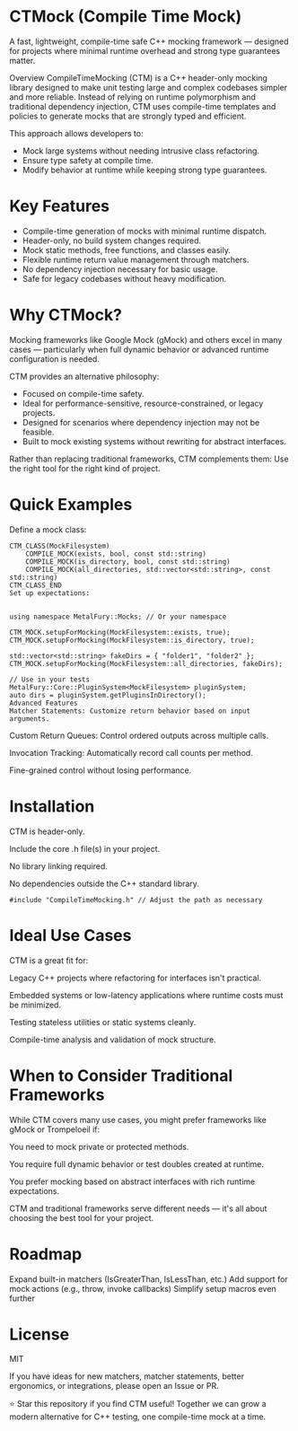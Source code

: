 # CTMock (Compile Time Mock)
A fast, lightweight, compile-time safe C++ mocking framework — designed for projects where minimal runtime overhead and strong type guarantees matter.

Overview
CompileTimeMocking (CTM) is a C++ header-only mocking library designed to make unit testing large and complex codebases simpler and more reliable.
Instead of relying on runtime polymorphism and traditional dependency injection, CTM uses compile-time templates and policies to generate mocks that are strongly typed and efficient.

This approach allows developers to:
- Mock large systems without needing intrusive class refactoring.
- Ensure type safety at compile time.
- Modify behavior at runtime while keeping strong type guarantees.

# Key Features
- Compile-time generation of mocks with minimal runtime dispatch.
- Header-only, no build system changes required.
- Mock static methods, free functions, and classes easily.
- Flexible runtime return value management through matchers.
- No dependency injection necessary for basic usage.
- Safe for legacy codebases without heavy modification.

# Why CTMock?
Mocking frameworks like Google Mock (gMock) and others excel in many cases — particularly when full dynamic behavior or advanced runtime configuration is needed.

CTM provides an alternative philosophy:

- Focused on compile-time safety.
- Ideal for performance-sensitive, resource-constrained, or legacy projects.
- Designed for scenarios where dependency injection may not be feasible.
- Built to mock existing systems without rewriting for abstract interfaces.

Rather than replacing traditional frameworks, CTM complements them:
Use the right tool for the right kind of project.

# Quick Examples
Define a mock class:

```
CTM_CLASS(MockFilesystem)
    COMPILE_MOCK(exists, bool, const std::string)
    COMPILE_MOCK(is_directory, bool, const std::string)
    COMPILE_MOCK(all_directories, std::vector<std::string>, const std::string)
CTM_CLASS_END
Set up expectations:


using namespace MetalFury::Mocks; // Or your namespace

CTM_MOCK.setupForMocking(MockFilesystem::exists, true);
CTM_MOCK.setupForMocking(MockFilesystem::is_directory, true);

std::vector<std::string> fakeDirs = { "folder1", "folder2" };
CTM_MOCK.setupForMocking(MockFilesystem::all_directories, fakeDirs);

// Use in your tests
MetalFury::Core::PluginSystem<MockFilesystem> pluginSystem;
auto dirs = pluginSystem.getPluginsInDirectory();
Advanced Features
Matcher Statements: Customize return behavior based on input arguments.
```
Custom Return Queues: Control ordered outputs across multiple calls.

Invocation Tracking: Automatically record call counts per method.

Fine-grained control without losing performance.

# Installation
CTM is header-only.

Include the core .h file(s) in your project.

No library linking required.

No dependencies outside the C++ standard library.

```
#include "CompileTimeMocking.h" // Adjust the path as necessary
```

# Ideal Use Cases
CTM is a great fit for:

Legacy C++ projects where refactoring for interfaces isn't practical.

Embedded systems or low-latency applications where runtime costs must be minimized.

Testing stateless utilities or static systems cleanly.

Compile-time analysis and validation of mock structure.

# When to Consider Traditional Frameworks
While CTM covers many use cases, you might prefer frameworks like gMock or Trompeloeil if:

You need to mock private or protected methods.

You require full dynamic behavior or test doubles created at runtime.

You prefer mocking based on abstract interfaces with rich runtime expectations.

CTM and traditional frameworks serve different needs — it's all about choosing the best tool for your project.

# Roadmap
 Expand built-in matchers (IsGreaterThan, IsLessThan, etc.)
 Add support for mock actions (e.g., throw, invoke callbacks)
 Simplify setup macros even further


# License
MIT

If you have ideas for new matchers, matcher statements, better ergonomics, or integrations, please open an Issue or PR.

⭐ Star this repository if you find CTM useful!
Together we can grow a modern alternative for C++ testing, one compile-time mock at a time.
